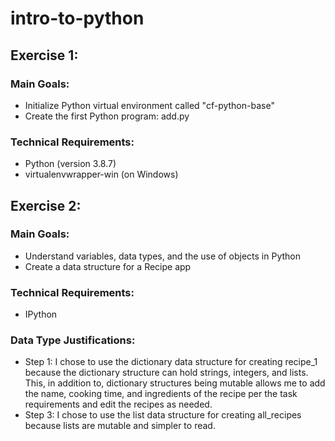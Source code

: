 # intro-to-python

## Exercise 1:

### Main Goals:
 - Initialize Python virtual environment called "cf-python-base"
 - Create the first Python program: add.py

### Technical Requirements:
 - Python (version 3.8.7)
 - virtualenvwrapper-win (on Windows)

## Exercise 2:

### Main Goals:
 - Understand variables, data types, and the use of objects in Python
 - Create a data structure for a Recipe app

### Technical Requirements:
 - IPython

### Data Type Justifications:
 - Step 1: I chose to use the dictionary data structure for creating recipe_1 because the dictionary structure can hold strings, integers, and lists. This, in addition to, dictionary structures being mutable allows me to add the name, cooking time, and ingredients of the recipe per the task requirements and edit the recipes as needed.
 - Step 3: I chose to use the list data structure for creating all_recipes because lists are mutable and simpler to read.
